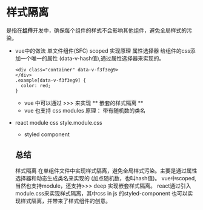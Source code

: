 # 样式隔离

是指在**组件**开发中，确保每个组件的样式不会影响其他组件，避免全局样式的污染。

- vue中的做法
  单文件组件(SFC) scoped 
  实现原理 属性选择器
  给组件的css添加一个唯一的属性 (data-v-hash值),通过属性选择器来实现的。
  ```vue
  <div class="container" data-v-f3f3eg9>
  </div>
  .example[data-v-f3f3eg9] {
    color: red;
  }
  ```
  - vue 中可以通过 >>> 来实现 ** 嵌套的样式隔离 **
  - vue 也支持 css modules
    原理： 带有随机数的类名
- react module css
  style.module.css
  - styled component

  ## 总结
  样式隔离 在单组件文件中实现样式隔离，避免全局样式污染。主要是通过属性选择器和动态生成类名来实现的
  (加点随机数，也叫hash值)。 vue中scoped,当然也支持module，还支持>>> deep 实现嵌套样式隔离。
  react通过引入module.css来实现样式隔离，其中css in js 的styled-component 也可以实现样式隔离，并带来了样式组件的创意。

